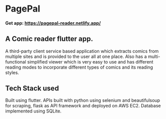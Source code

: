 # PagePal

#### Get app: https://pagepal-reader.netlify.app/

## A Comic reader flutter app.

A third-party client service based application which extracts comics from multiple sites and is provided to the user all at one place.
Also has a multi-functional simplified viewer which is very easy to use and has different reading modes to incorporate different types of comics and its reading styles.

## Tech Stack used
Built using flutter. 
APIs built with python using selenium and beautifulsoup for scraping, flask as API framework and deployed on AWS EC2.
Database implemented using SQLite.
